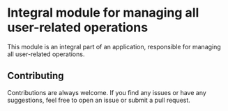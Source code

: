 # Integral module for managing all user-related operations

This module is an integral part of an application, responsible for managing all user-related operations.

## Contributing
Contributions are always welcome. If you find any issues or have any suggestions, feel free to open an issue or submit a pull request.
